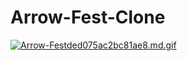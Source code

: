 # Arrow-Fest-Clone
[![Arrow-Festded075ac2bc81ae8.md.gif](https://s4.gifyu.com/images/Arrow-Festded075ac2bc81ae8.md.gif)](https://gifyu.com/image/SwSPn)


